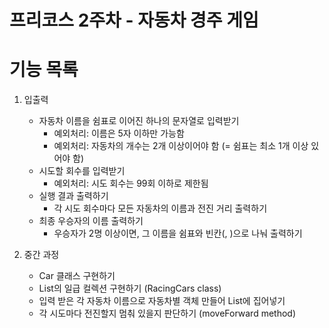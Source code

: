 <h1> 프리코스 2주차 - 자동차 경주 게임 </h1>

<h1> 기능 목록 </h1>

1. 입출력
    - 자동차 이름을 쉼표로 이어진 하나의 문자열로 입력받기
        - 예외처리: 이름은 5자 이하만 가능함
        - 예외처리: 자동차의 개수는 2개 이상이어야 함 (= 쉼표는 최소 1개 이상 있어야 함)
    - 시도할 회수를 입력받기
        - 예외처리: 시도 회수는 99회 이하로 제한됨
    - 실행 결과 출력하기
        - 각 시도 회수마다 모든 자동차의 이름과 전진 거리 출력하기
    - 최종 우승자의 이름 출력하기
        - 우승자가 2명 이상이면, 그 이름을 쉼표와 빈칸(, )으로 나눠 출력하기 

2. 중간 과정
    - Car 클래스 구현하기
    - List<Car>의 일급 컬렉션 구현하기 (RacingCars class)
    - 입력 받은 각 자동차 이름으로 자동차별 객체 만들어 List<Car>에 집어넣기
    - 각 시도마다 전진할지 멈춰 있을지 판단하기 (moveForward method)
